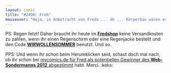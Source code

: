 ```yaml
---
layout: comic
title: "#2496: Froh"
mouseover: "Naja, in Anbetracht von Freds ... äh ... Körperbau wären es wohl eher Vierfachlieger."
---
```


PS:
Regen fetzt!
Daher braucht ihr heute im <a href="http://fred-o-mat.spreadshirt.net/" title="Fredshop"><strong>Fredshop</strong></a> keine Versandkosten zu zahlen, wenn ihr einen Regenschirm oder eine Regenjacke bestellt und den Code <a href="http://fred-o-mat.spreadshirt.net/" title="Fredshop"><strong>WIRWOLLENSOMMER</strong></a> benutzt.
Und so.

PPS:
Und wenn ihr schon beim Herumklicken seid, schaut doch mal nach, ob ihr schon bei <a href="http://www.mycomics.de/content/web-sondermann-2012.html" title="Web-Sondermann 2012">mycomics.de für Fred als potentiellen Gewinner des <strong>Web-Sondermanns 2012</strong> abgestimmt</a> habt.
Merci.
:keks:
